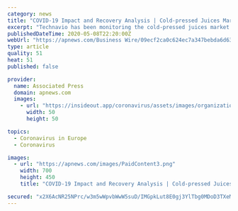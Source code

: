 ```yaml
---
category: news
title: "COVID-19 Impact and Recovery Analysis | Cold-pressed Juices Market in Europe 2020-2024 | High Nutritional Value to Boost Growth | Technavio"
excerpt: "Technavio has been monitoring the cold-pressed juices market in Europe and it is poised to grow by USD 48.36 million during 2020-2024, progressing at a CAGR of over 5% during the forecast period. The report offers an up-to-date analysis regarding the current market scenario,"
publishedDateTime: 2020-05-08T22:20:00Z
webUrl: "https://apnews.com/Business Wire/09ecf2ca0c624ec7a347bebda6d638a0"
type: article
quality: 51
heat: 51
published: false

provider:
  name: Associated Press
  domain: apnews.com
  images:
    - url: "https://insideout.app/coronavirus/assets/images/organizations/apnews.com-50x50.jpg"
      width: 50
      height: 50

topics:
  - Coronavirus in Europe
  - Coronavirus

images:
  - url: "https://apnews.com/images/PaidContent3.png"
    width: 700
    height: 450
    title: "COVID-19 Impact and Recovery Analysis | Cold-pressed Juices Market in Europe 2020-2024 | High Nutritional Value to Boost Growth | Technavio"

secured: "x2X6AcNR25NPrc/w3m5wWpvbWwW5suD/IMGpkLut8E0gj3YlTbg0MDoD3TXeM4sy5xAZsn0VEqMJ+liWDrF4H9sBl85VXCdCsp5sNScK1CvXRyFi2Eo+l0n7q6n4T9C1FVVCGx1a1FnxzHft35I0IiHJxAY4Ih75onMYqrIg9IGkbT+zyyp+sfb98uHTq4N1XB2BpVMwxava3qjvQCmXjw8La6Lx3pbpcpVjn4C+MgadTBJ2TMhT7KGo7olNZNBGF/KZHt2S6IlKzfBIutWtK1Ugnfa/Xft+QEN42XwORQUKv/PL+jvnHQgdED5X1DCE;jNEXecSX4H8x4ObW6wKKQA=="
---
```


